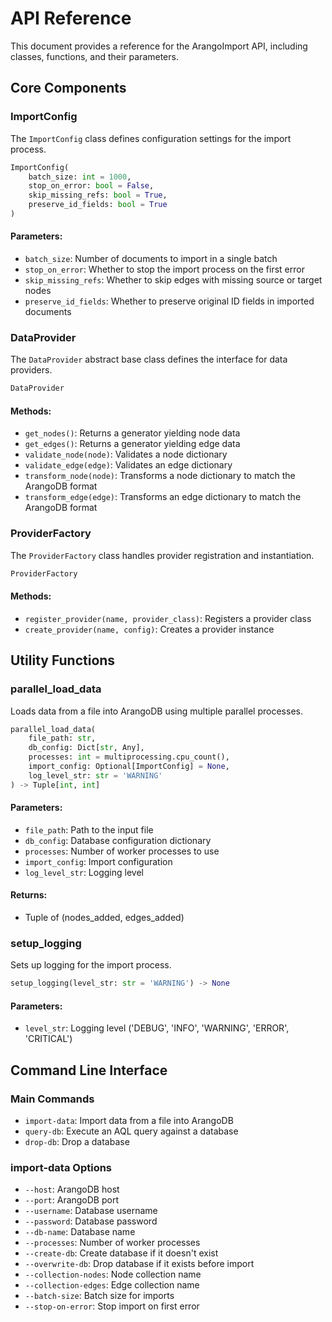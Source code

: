 # API Reference

This document provides a reference for the ArangoImport API, including classes, functions, and their parameters.

## Core Components

### ImportConfig

The `ImportConfig` class defines configuration settings for the import process.

```python
ImportConfig(
    batch_size: int = 1000,
    stop_on_error: bool = False,
    skip_missing_refs: bool = True,
    preserve_id_fields: bool = True
)
```

#### Parameters:

- `batch_size`: Number of documents to import in a single batch
- `stop_on_error`: Whether to stop the import process on the first error
- `skip_missing_refs`: Whether to skip edges with missing source or target nodes
- `preserve_id_fields`: Whether to preserve original ID fields in imported documents

### DataProvider

The `DataProvider` abstract base class defines the interface for data providers.

```python
DataProvider
```

#### Methods:

- `get_nodes()`: Returns a generator yielding node data
- `get_edges()`: Returns a generator yielding edge data
- `validate_node(node)`: Validates a node dictionary
- `validate_edge(edge)`: Validates an edge dictionary
- `transform_node(node)`: Transforms a node dictionary to match the ArangoDB format
- `transform_edge(edge)`: Transforms an edge dictionary to match the ArangoDB format

### ProviderFactory

The `ProviderFactory` class handles provider registration and instantiation.

```python
ProviderFactory
```

#### Methods:

- `register_provider(name, provider_class)`: Registers a provider class
- `create_provider(name, config)`: Creates a provider instance

## Utility Functions

### parallel_load_data

Loads data from a file into ArangoDB using multiple parallel processes.

```python
parallel_load_data(
    file_path: str,
    db_config: Dict[str, Any],
    processes: int = multiprocessing.cpu_count(),
    import_config: Optional[ImportConfig] = None,
    log_level_str: str = 'WARNING'
) -> Tuple[int, int]
```

#### Parameters:

- `file_path`: Path to the input file
- `db_config`: Database configuration dictionary
- `processes`: Number of worker processes to use
- `import_config`: Import configuration
- `log_level_str`: Logging level

#### Returns:

- Tuple of (nodes_added, edges_added)

### setup_logging

Sets up logging for the import process.

```python
setup_logging(level_str: str = 'WARNING') -> None
```

#### Parameters:

- `level_str`: Logging level ('DEBUG', 'INFO', 'WARNING', 'ERROR', 'CRITICAL')

## Command Line Interface

### Main Commands

- `import-data`: Import data from a file into ArangoDB
- `query-db`: Execute an AQL query against a database
- `drop-db`: Drop a database

### import-data Options

- `--host`: ArangoDB host
- `--port`: ArangoDB port
- `--username`: Database username
- `--password`: Database password
- `--db-name`: Database name
- `--processes`: Number of worker processes
- `--create-db`: Create database if it doesn't exist
- `--overwrite-db`: Drop database if it exists before import
- `--collection-nodes`: Node collection name
- `--collection-edges`: Edge collection name
- `--batch-size`: Batch size for imports
- `--stop-on-error`: Stop import on first error
